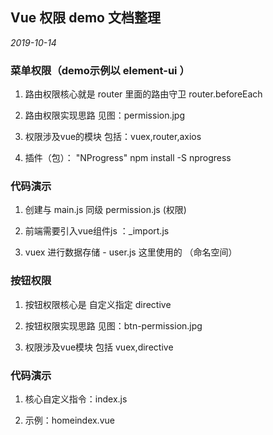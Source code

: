 ## Vue 权限 demo 文档整理

*2019-10-14*

### 菜单权限（demo示例以 element-ui <el-menu>）

1. 路由权限核心就是 router 里面的路由守卫 router.beforeEach

2. 路由权限实现思路 见图：permission.jpg

3. 权限涉及vue的模块 包括：vuex,router,axios

4. 插件（包）： "NProgress"  npm install -S nprogress

### 代码演示

1. 创建与 main.js 同级 permission.js (权限)

2. 前端需要引入vue组件js ：_import.js

3. vuex 进行数据存储 - user.js  这里使用的 （命名空间）

### 按钮权限

1. 按钮权限核心是 自定义指定 directive

2. 按钮权限实现思路 见图：btn-permission.jpg

3. 权限涉及vue模块 包括 vuex,directive

### 代码演示

1. 核心自定义指令：index.js

2. 示例：homeindex.vue
